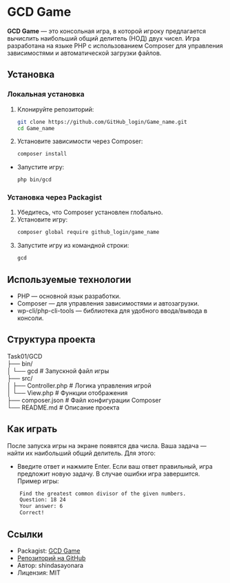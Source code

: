 # GCD Game

**GCD Game** — это консольная игра, в которой игроку предлагается вычислить наибольший общий делитель (НОД) двух чисел. Игра разработана на языке PHP с использованием Composer для управления зависимостями и автоматической загрузки файлов.

## Установка

### Локальная установка
1. Клонируйте репозиторий:
   ```bash
   git clone https://github.com/GitHub_login/Game_name.git
   cd Game_name
2. Установите зависимости через Composer:
    ```bash
    composer install
- Запустите игру:
    ```bash
    php bin/gcd
### Установка через Packagist
1. Убедитесь, что Composer установлен глобально.
2. Установите игру:
    ```bash
    composer global require github_login/game_name
3. Запустите игру из командной строки:
    ```bash
    gcd
## Используемые технологии
- PHP — основной язык разработки.
- Composer — для управления зависимостями и автозагрузки.
- wp-cli/php-cli-tools — библиотека для удобного ввода/вывода в консоли.
## Структура проекта

Task01/GCD \
├── bin/ \
│   └── gcd       # Запускной файл игры \
├── src/ \
│   ├── Controller.php        # Логика управления игрой \
│   └── View.php              # Функции отображения \
├── composer.json             # Файл конфигурации Composer \
└── README.md                 # Описание проекта 
## Как играть
После запуска игры на экране появятся два числа. Ваша задача — найти их наибольший общий делитель. Для этого:

- Введите ответ и нажмите Enter.
Если ваш ответ правильный, игра предложит новую задачу.
В случае ошибки игра завершится.
Пример игры:

```bash
    Find the greatest common divisor of the given numbers.
    Question: 18 24
    Your answer: 6
    Correct!
```
## Ссылки
- Packagist: [GCD Game](https://packagist.org/packages/shindasayonara/php_puchkin_iyu)
- [Репозиторий на GitHub](https://github.com/shindasayonara/GCD_Game)
- Автор: shindasayonara
- Лицензия: MIT
